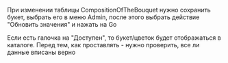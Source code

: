 При изменении таблицы CompositionOfTheBouquet нужно сохранить букет, 
выбрать его в меню Admin, после этого выбрать действие "Обновить значения" и нажать на Go

Если есть галочка на "Доступен", то букет/цветок будет отображаться в каталоге.
Перед тем, как проставлять - нужно проверить, все ли данные вписаны верно  
